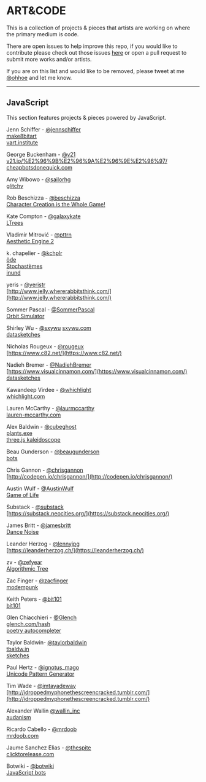 # ART&CODE

This is a collection of projects & pieces that artists are working on where the primary medium is code. 

There are open issues to help improve this repo, if you would like to contribute please check out those issues [here](https://github.com/rachelnicole/art-and-code/issues) or open a pull request to submit more works and/or artists. 

If you are on this list and would like to be removed, please tweet at me [@ohhoe](http://twitter.com/ohhoe) and let me know.

----
## JavaScript
This section features projects & pieces powered by JavaScript.

Jenn Schiffer - [@jennschiffer](https://twitter.com/jennschiffer)  
[make8bitart](http://make8bitart.com)  
[vart.institute](http://vart.institute/)

George Buckenham - [@v21](https://twitter.com/v21)  
[v21.io/%E2%96%9B%E2%96%9A%E2%96%9E%E2%96%97/](http://v21.io/%E2%96%9B%E2%96%9A%E2%96%9E%E2%96%97/)  
[cheapbotsdonequick.com](http://www.cheapbotsdonequick)

Amy Wibowo - [@sailorhg](https://twitter.com/sailorhg)  
[glitchy](http://sailorhg.com/glitchy/)

Rob Beschizza - [@beschizza](https://twitter.com/beschizza)  
[Character Creation is the Whole Game!](https://beschizza.github.io/charactercreationisthewholegame/)

Kate Compton - [@galaxykate](https://twitter.com/galaxykate)  
[LTrees](http://www.galaxykate.com/Apps/Prototypes/LTrees/)

Vladimir Mitrović - [@pttrn](https://twitter.com/pttrn)  
[Aesthetic Engine 2](http://brutalism.rs/project/aesthetic-engine-2/)

k. chapelier - [@kchplr](https://twitter.com/kchplr)  
[öde](http://www.kchapelier.com/ode/)  
[Stochastèmes](http://www.kchapelier.com/stochastemes/)  
[inund](http://www.kchapelier.com/inund/)

yeris - [@yeristr](https://twitter.com/yeristr)  
[http://www.jelly.whererabbitsthink.com/](http://www.jelly.whererabbitsthink.com/)

Sommer Pascal - [@SommerPascal](https://twitter.com/SommerPascal)  
[Orbit Simulator](http://codelis.ch/orbit/)

Shirley Wu - [@sxywu](https://twitter.com/sxywu) 
[sxywu.com](http://sxywu.com/)  
[datasketches](http://sxywu.com/)

Nicholas Rougeux - [@rougeux](https://twitter.com/rougeux)  
[https://www.c82.net/](https://www.c82.net/)  

Nadieh Bremer - [@NadiehBremer](https://twitter.com/NadiehBremer)  
[https://www.visualcinnamon.com/](https://www.visualcinnamon.com/)  
[datasketches](http://sxywu.com/)

Kawandeep Virdee - [@whichlight](http://www.whichlight.com)  
[whichlight.com](http://www.whichlight.com)  

Lauren McCarthy - [@laurmccarthy](https://twitter.com/laurmccarthy)  
[lauren-mccarthy.com](http://lauren-mccarthy.com/)

Alex Baldwin - [@cubeghost](https://twitter.com/cubeghost)  
[plants.exe](https://codepen.io/goosey/pen/xEJVZx)  
[three.js kaleidoscope](https://codepen.io/goosey/pen/GooRZj)

Beau Gunderson - [@beaugunderson](https://twitter.com/beaugunderson)  
[bots](https://mobile.twitter.com/beaugunderson/lists/my-bots)  

Chris Gannon - [@chrisgannon](https://twitter.com/chrisgannon)  
[http://codepen.io/chrisgannon/](http://codepen.io/chrisgannon/)  

Austin Wulf - [@AustinWulf](http://twitter.com/AustinWulf)  
[Game of Life](http://codepen.io/atwulf/full/oLBmWO/)  

Substack - [@substack](https://twitter.com/substack)  
[https://substack.neocities.org/](https://substack.neocities.org/)

James Britt - [@jamesbritt](https://twitter.com/jamesbritt)  
[Dance Noise](http://www.dancenoise.com)  

Leander Herzog - [@lennyjpg](https://twitter.com/lennyjpg)  
[https://leanderherzog.ch/](https://leanderherzog.ch/)

zv - [@zefyear](https://twitter.com/zefyear)  
[Algorithmic Tree](http://zv.github.io/algorithmic-tree.html)  

Zac Finger - [@zacfinger](https://twitter.com/zacfinger)  
[modempunk](http://modempunk.com/)  

Keith Peters - [@bit101](https://twitter.com/bit101)  
[bit101](https://bit101.github.io/lab/index.html)

Glen Chiacchieri - [@Glench](https://twitter.com/glench)  
[glench.com/hash](http://glench.com/hash)  
[poetry autocompleter](http://glench.com/PoetryAutocompleter/)

Taylor Baldwin- [@taylorbaldwin](https://twitter.com/taylorbaldwin)  
[tbaldw.in](http://tbaldw.in)  
[sketches](http://rolyatmax.github.io/sketches)  

Paul Hertz - [@ignotus_mago](https://twitter.com/ignotus_mago)  
[Unicode Pattern Generator](http://paulhertz.net/saic/artware/code/unimundo_02.html)

Tim Wade - [@imtayadeway](https://twitter.com/imtayadeway)  
[http://idroppedmyphonethescreencracked.tumblr.com/](http://idroppedmyphonethescreencracked.tumblr.com/)  

Alexander Wallin [@wallin_inc](https://twitter.com/wallin_inc)  
[audanism](http://audanism.alexanderwallin.com)  

Ricardo Cabello - [@mrdoob](https://twitter.com/mrdoob)  
[mrdoob.com](http://www.mrdoob.com)  

Jaume Sanchez Elias - [@thespite](https://twitter.com/thespite)  
[clicktorelease.com](http://www.clicktorelease.com)  

Botwiki - [@botwiki](http://www.botwiki.org)  
[JavaScript bots](https://botwiki.org/tag/bot+javascript/)
